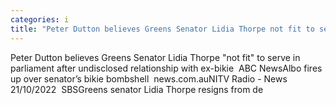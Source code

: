 ```yaml
---
categories: i
title: "Peter Dutton believes Greens Senator Lidia Thorpe not fit to serve in parliament after undisclosed relationship with exbikie  ABC News"
---
```

Peter Dutton believes Greens Senator Lidia Thorpe "not fit" to serve in parliament after undisclosed relationship with ex-bikie&nbsp;&nbsp;ABC NewsAlbo fires up over senator’s bikie bombshell&nbsp;&nbsp;news.com.auNITV Radio - News 21/10/2022&nbsp;&nbsp;SBSGreens senator Lidia Thorpe resigns from de